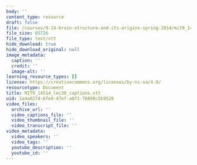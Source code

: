 ```yaml
---
body: ''
content_type: resource
draft: false
file: /courses/9-14-brain-structure-and-its-origins-spring-2014/mit9_14s14_lec38_captions.vtt
file_size: 85726
file_type: text/vtt
hide_download: true
hide_download_original: null
image_metadata:
  caption: ''
  credit: ''
  image-alt: ''
learning_resource_types: []
license: https://creativecommons.org/licenses/by-nc-sa/4.0/
resourcetype: Document
title: MIT9_14S14_lec38_captions.vtt
uid: 1a4a027d-6fe9-47ef-a0f1-78898c5b9520
video_files:
  archive_url: ''
  video_captions_file: ''
  video_thumbnail_file: ''
  video_transcript_file: ''
video_metadata:
  video_speakers: ''
  video_tags: ''
  youtube_description: ''
  youtube_id: ''
---
```

